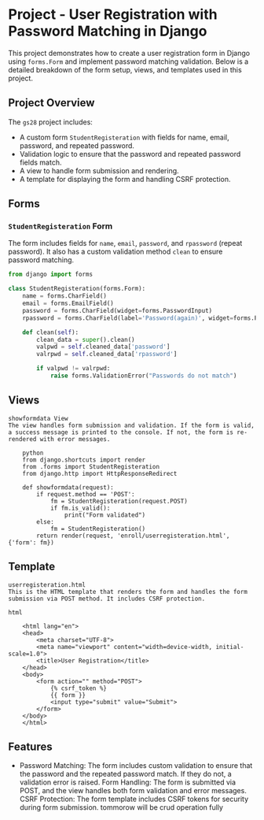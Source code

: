# Project - User Registration with Password Matching in Django

This project demonstrates how to create a user registration form in Django using `forms.Form` and implement password matching validation. Below is a detailed breakdown of the form setup, views, and templates used in this project.

## Project Overview

The `gs28` project includes:
- A custom form `StudentRegisteration` with fields for name, email, password, and repeated password.
- Validation logic to ensure that the password and repeated password fields match.
- A view to handle form submission and rendering.
- A template for displaying the form and handling CSRF protection.

## Forms

### `StudentRegisteration` Form

The form includes fields for `name`, `email`, `password`, and `rpassword` (repeat password). It also has a custom validation method `clean` to ensure password matching.

```python
from django import forms

class StudentRegisteration(forms.Form):
    name = forms.CharField() 
    email = forms.EmailField()         
    password = forms.CharField(widget=forms.PasswordInput)        
    rpassword = forms.CharField(label='Password(again)', widget=forms.PasswordInput)

    def clean(self):
        clean_data = super().clean()
        valpwd = self.cleaned_data['password']
        valrpwd = self.cleaned_data['rpassword']

        if valpwd != valrpwd:
            raise forms.ValidationError("Passwords do not match")
```



##  Views
    showformdata View
    The view handles form submission and validation. If the form is valid, a success message is printed to the console. If not, the form is re-rendered with error messages.
```
    python
    from django.shortcuts import render
    from .forms import StudentRegisteration
    from django.http import HttpResponseRedirect

    def showformdata(request):
        if request.method == 'POST':
            fm = StudentRegisteration(request.POST)
            if fm.is_valid():
                print("Form validated")
        else:
            fm = StudentRegisteration()
        return render(request, 'enroll/userregisteration.html', {'form': fm})
```
##  Template
    userregisteration.html
    This is the HTML template that renders the form and handles the form submission via POST method. It includes CSRF protection.

    html
``` <!DOCTYPE html>
    <html lang="en">
    <head>
        <meta charset="UTF-8">
        <meta name="viewport" content="width=device-width, initial-scale=1.0">
        <title>User Registration</title>
    </head>
    <body>
        <form action="" method="POST">
            {% csrf_token %}
            {{ form }}
            <input type="submit" value="Submit">
        </form>
    </body>
    </html>
```    
##  Features
   * Password Matching: The form includes custom validation to ensure that the password and the repeated password match. If they do not, a validation error is raised.
    Form Handling: The form is submitted via POST, and the view handles both form validation and error messages.
    CSRF Protection: The form template includes CSRF tokens for security during form submission.
tommorow will be crud operation fully

